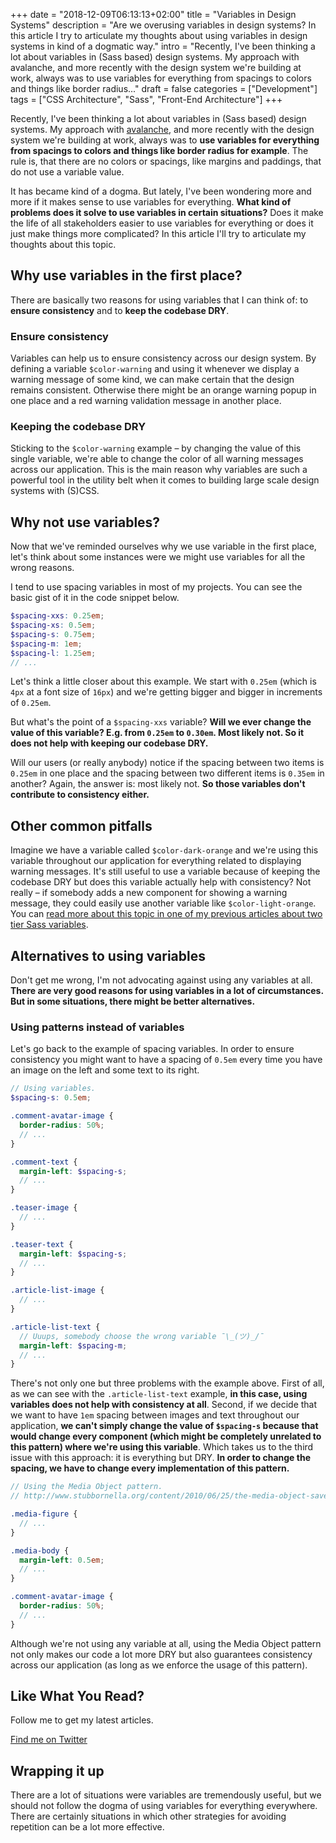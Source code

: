 +++
date = "2018-12-09T06:13:13+02:00"
title = "Variables in Design Systems"
description = "Are we overusing variables in design systems? In this article I try to articulate my thoughts about using variables in design systems in kind of a dogmatic way."
intro = "Recently, I've been thinking a lot about variables in (Sass based) design systems. My approach with avalanche, and more recently with the design system we're building at work, always was to use variables for everything from spacings to colors and things like border radius..."
draft = false
categories = ["Development"]
tags = ["CSS Architecture", "Sass", "Front-End Architecture"]
+++

Recently, I've been thinking a lot about variables in (Sass based) design systems. My approach with [avalanche](https://avalanche.oberlehner.net/), and more recently with the design system we're building at work, always was to **use variables for everything from spacings to colors and things like border radius for example**. The rule is, that there are no colors or spacings, like margins and paddings, that do not use a variable value.

It has became kind of a dogma. But lately, I've been wondering more and more if it makes sense to use variables for everything. **What kind of problems does it solve to use variables in certain situations?** Does it make the life of all stakeholders easier to use variables for everything or does it just make things more complicated? In this article I'll try to articulate my thoughts about this topic.

## Why use variables in the first place?

There are basically two reasons for using variables that I can think of: to **ensure consistency** and to **keep the codebase DRY**.

### Ensure consistency

Variables can help us to ensure consistency across our design system. By defining a variable `$color-warning` and using it whenever we display a warning message of some kind, we can make certain that the design remains consistent. Otherwise there might be an orange warning popup in one place and a red warning validation message in another place.

### Keeping the codebase DRY

Sticking to the `$color-warning` example – by changing the value of this single variable, we're able to change the color of all warning messages across our application. This is the main reason why variables are such a powerful tool in the utility belt when it comes to building large scale design systems with (S)CSS.

## Why not use variables?

Now that we've reminded ourselves why we use variable in the first place, let's think about some instances were we might use variables for all the wrong reasons.

I tend to use spacing variables in most of my projects. You can see the basic gist of it in the code snippet below.

```scss
$spacing-xxs: 0.25em;
$spacing-xs: 0.5em;
$spacing-s: 0.75em;
$spacing-m: 1em;
$spacing-l: 1.25em;
// ...
```

Let's think a little closer about this example. We start with `0.25em` (which is `4px` at a font size of `16px`) and we're getting bigger and bigger in increments of `0.25em`.

But what's the point of a `$spacing-xxs` variable? **Will we ever change the value of this variable? E.g. from `0.25em` to `0.30em`. Most likely not. So it does not help with keeping our codebase DRY.**

Will our users (or really anybody) notice if the spacing between two items is `0.25em` in one place and the spacing between two different items is `0.35em` in another? Again, the answer is: most likely not. **So those variables don't contribute to consistency either.**

## Other common pitfalls

Imagine we have a variable called `$color-dark-orange` and we're using this variable throughout our application for everything related to displaying warning messages. It's still useful to use a variable because of keeping the codebase DRY but does this variable actually help with consistency? Not really – if somebody adds a new component for showing a warning message, they could easily use another variable like `$color-light-orange`. You can [read more about this topic in one of my previous articles about two tier Sass variables](/blog/two-tier-sass-variables-and-css-custom-properties/).

## Alternatives to using variables

Don't get me wrong, I'm not advocating against using any variables at all. **There are very good reasons for using variables in a lot of circumstances. But in some situations, there might be better alternatives.**

### Using patterns instead of variables

Let's go back to the example of spacing variables. In order to ensure consistency you might want to have a spacing of `0.5em` every time you have an image on the left and some text to its right.

```scss
// Using variables.
$spacing-s: 0.5em;

.comment-avatar-image {
  border-radius: 50%;
  // ...
}

.comment-text {
  margin-left: $spacing-s;
  // ...
}

.teaser-image {
  // ...
}

.teaser-text {
  margin-left: $spacing-s;
  // ...
}

.article-list-image {
  // ...
}

.article-list-text {
  // Uuups, somebody choose the wrong variable ¯\_(ツ)_/¯
  margin-left: $spacing-m;
  // ...
}
```

There's not only one but three problems with the example above. First of all, as we can see with the `.article-list-text` example, **in this case, using variables does not help with consistency at all**. Second, if we decide that we want to have `1em` spacing between images and text throughout our application, **we can't simply change the value of `$spacing-s` because that would change every component (which might be completely unrelated to this pattern) where we're using this variable**. Which takes us to the third issue with this approach: it is everything but DRY. **In order to change the spacing, we have to change every implementation of this pattern.**

```scss
// Using the Media Object pattern.
// http://www.stubbornella.org/content/2010/06/25/the-media-object-saves-hundreds-of-lines-of-code/

.media-figure {
  // ...
}

.media-body {
  margin-left: 0.5em;
  // ...
}

.comment-avatar-image {
  border-radius: 50%;
  // ...
}
```

Although we're not using any variable at all, using the Media Object pattern not only makes our code a lot more DRY but also guarantees consistency across our application (as long as we enforce the usage of this pattern).

<div class="c-content__broad">
  <div class="c-twitter-teaser">
    <div class="c-twitter-teaser__content">
      <h2 class="c-twitter-teaser__headline">Like What You Read?</h2>
      <p class="c-twitter-teaser__body">
        Follow me to get my latest articles.
      </p>
      <a class="c-button c-button--outline c-twitter-teaser__button" rel="nofollow" href="https://twitter.com/maoberlehner" data-event-category="link" data-event-action="click: contact" data-event-label="Twitter (article content)">
        Find me on Twitter
      </a>
    </div>
  </div>
</div>

## Wrapping it up

There are a lot of situations were variables are tremendously useful, but we should not follow the dogma of using variables for everything everywhere. There are certainly situations in which other strategies for avoiding repetition can be a lot more effective.
